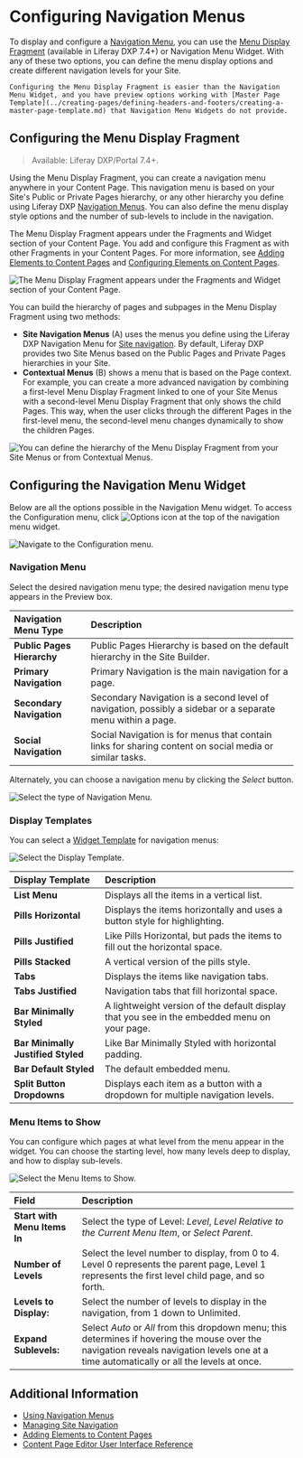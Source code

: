 # Configuring Navigation Menus

To display and configure a [Navigation Menu](./using-navigation-menus.md), you can use the [Menu Display Fragment](../creating-pages/building-and-managing-content-pages/page-fragments-user-interface-reference.md#menu-display) (available in Liferay DXP 7.4+) or Navigation Menu Widget. With any of these two options, you can define the menu display options and create different navigation levels for your Site.

```{note}
Configuring the Menu Display Fragment is easier than the Navigation Menu Widget, and you have preview options working with [Master Page Template](../creating-pages/defining-headers-and-footers/creating-a-master-page-template.md) that Navigation Menu Widgets do not provide.
```

## Configuring the Menu Display Fragment

> Available: Liferay DXP/Portal 7.4+.

Using the Menu Display Fragment, you can create a navigation menu anywhere in your Content Page. This navigation menu is based on your Site's Public or Private Pages hierarchy, or any other hierarchy you define using Liferay DXP [Navigation Menus](./configuring-navigation-menus.md). You can also define the menu display style options and the number of sub-levels to include in the navigation.

The Menu Display Fragment appears under the Fragments and Widget section of your Content Page. You add and configure this Fragment as with other Fragments in your Content Pages. For more information, see [Adding Elements to Content Pages](../creating-pages/building-and-managing-content-pages/adding-elements-to-content-pages.md) and [Configuring Elements on Content Pages](../creating-pages/building-and-managing-content-pages/configuring-elements-on-content-pages.md).

![The Menu Display Fragment appears under the Fragments and Widget section of your Content Page.](./configuring-navigation-menus/images/06.png)

You can build the hierarchy of pages and subpages in the Menu Display Fragment using two methods: 

- **Site Navigation Menus** (A) uses the menus you define using the Liferay DXP Navigation Menu for [Site navigation](./managing-site-navigation.md). By default, Liferay DXP provides two Site Menus based on the Public Pages and Private Pages hierarchies in your Site.
- **Contextual Menus** (B) shows a menu that is based on the Page context. For example, you can create a more advanced navigation by combining a first-level Menu Display Fragment linked to one of your Site Menus with a second-level Menu Display Fragment that only shows the child Pages. This way, when the user clicks through the different Pages in the first-level menu, the second-level menu changes dynamically to show the children Pages.

![You can define the hierarchy of the Menu Display Fragment from your Site Menus or from Contextual Menus.](./configuring-navigation-menus/images/05.png)

## Configuring the Navigation Menu Widget

Below are all the options possible in the Navigation Menu widget. To access the Configuration menu, click ![Options icon](../../images/icon-widget-options.png) at the top of the navigation menu widget.

![Navigate to the Configuration menu.](./configuring-navigation-menus/images/01.png)

### Navigation Menu

Select the desired navigation menu type; the desired navigation menu type appears in the Preview box.

| Navigation Menu Type | Description |
| :--- | :--- |
| **Public Pages Hierarchy** | Public Pages Hierarchy is based on the default hierarchy in the Site Builder. |
| **Primary Navigation** | Primary Navigation is the main navigation for a page. |
| **Secondary Navigation** | Secondary Navigation is a second level of navigation, possibly a sidebar or a separate menu within a page. |
| **Social Navigation** | Social Navigation is for menus that contain links for sharing content on social media or similar tasks. |

Alternately, you can choose a navigation menu by clicking the _Select_ button.

![Select the type of Navigation Menu.](./configuring-navigation-menus/images/02.png)

### Display Templates

You can select a [Widget Template](../displaying-content/additional-content-display-options/styling-widgets-with-widget-templates.md) for navigation menus:

![Select the Display Template.](./configuring-navigation-menus/images/03.png)

| Display Template | Description |
| :--- | :--- |
| **List Menu** | Displays all the items in a vertical list. |
| **Pills Horizontal** | Displays the items horizontally and uses a button style for highlighting. |
| **Pills Justified** | Like Pills Horizontal, but pads the items to fill out the horizontal space. |
| **Pills Stacked** | A vertical version of the pills style. |
| **Tabs** | Displays the items like navigation tabs. |
| **Tabs Justified** | Navigation tabs that fill horizontal space. |
| **Bar Minimally Styled** | A lightweight version of the default display that you see in the embedded menu on your page. |
| **Bar Minimally Justified Styled** | Like Bar Minimally Styled with horizontal padding. |
| **Bar Default Styled** | The default embedded menu. |
| **Split Button Dropdowns** | Displays each item as a button with a dropdown  for multiple navigation levels. |

### Menu Items to Show

You can configure which pages at what level from the menu appear in the widget. You can choose the starting level, how many levels deep to display, and how to display sub-levels.

![Select the Menu Items to Show.](./configuring-navigation-menus/images/04.png)

| Field | Description |
| :--- | :--- |
| **Start with Menu Items In** | Select the type of Level: _Level_, _Level Relative to the Current Menu Item_, or _Select Parent_.  |
| **Number of Levels** | Select the level number to display, from 0 to 4. Level 0 represents the parent page, Level 1 represents the first level child page, and so forth. |
| **Levels to Display:** | Select the number of levels to display in the navigation, from 1 down to Unlimited. |
| **Expand Sublevels:** | Select _Auto_ or _All_ from this dropdown menu; this determines if hovering the mouse over the navigation reveals navigation levels one at a time automatically or all the levels at once. |

## Additional Information

- [Using Navigation Menus](./using-navigation-menus.md)
- [Managing Site Navigation](./managing-site-navigation.md)
- [Adding Elements to Content Pages](../creating-pages/building-and-managing-content-pages/adding-elements-to-content-pages.md)
- [Content Page Editor User Interface Reference](../creating-pages/building-and-managing-content-pages/content-page-editor-user-interface-reference.md)

